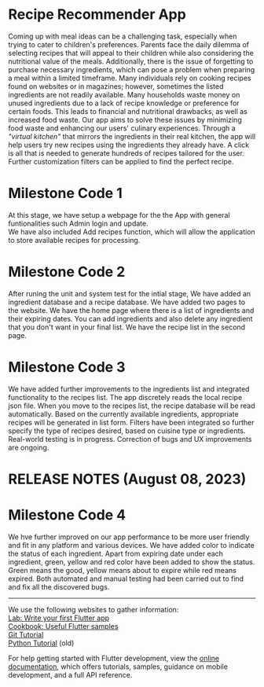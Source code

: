 # Recipe Recommender App
Coming up with meal ideas can be a challenging task, especially when trying to cater to children's preferences.
Parents face the daily dilemma of selecting recipes that will appeal to their children while also considering the nutritional value of the meals.
Additionally, there is the issue of forgetting to purchase necessary ingredients, which can pose a problem when preparing a meal within a limited timeframe.
Many individuals rely on cooking recipes found on websites or in magazines; however, sometimes the listed ingredients are not readily available.
Many households waste money on unused ingredients due to a lack of recipe knowledge or preference for certain foods.
This leads to financial and nutritional drawbacks, as well as increased food waste.
Our app aims to solve these issues by minimizing food waste and enhancing our users' culinary experiences.
Through a *"virtual kitchen"* that mirrors the ingredients in their real kitchen, the app will help users try new recipes using the ingredients they already have.
A click is all that is needed to generate hundreds of recipes tailored for the user.
Further customization filters can be applied to find the perfect recipe. 

# **Milestone Code 1** <br>
At this stage, we have setup a webpage for the the App with general funtionalities such Admin login and update.<br>
We have also included Add recipes function, which will allow the application to store available recipes for processing.<br> 

# **Milestone Code 2** <br>
After runing the unit and system test for the intial stage,
We have added an ingredient database and a recipe database.
We have added two pages to the website. We have the home page where there is a list of ingredients and their expiring dates.
You can add ingredients and also delete any ingredient that you don't want in your final list.
We have the recipe list in the second page. 

# **Milestone Code 3** <br>
We have added further improvements to the ingredients list and integrated functionality to the recipes list.
The app discretely reads the local recipe json file. When you move to the recipes list, the recipe database will be read automatically.
Based on the currently available ingredients, appropriate recipes will be generated in list form. 
Filters have been integrated so further specify the type of recipes desired, based on cuisine type or ingredients.
Real-world testing is in progress. Correction of bugs and UX improvements are ongoing.

# **RELEASE NOTES (August 08, 2023)** <br>

# **Milestone Code 4** <br>
We hve further improved on our app performance to be more user friendly and fit in any platform and various devices.
We have added color to indicate the status of each ingredient. Apart from expiring date under each ingredient, green, yellow and red color have been added to show the status. Green means the good, yellow means about to expire while red means expired.
Both automated and manual testing had been carried out to find and fix all the discovered bugs.
***************
We use the following websites to gather information:<br>
 [Lab: Write your first Flutter app](https://docs.flutter.dev/get-started/codelab)<br>
 [Cookbook: Useful Flutter samples](https://docs.flutter.dev/cookbook)<br>
[Git Tutorial](https://www.githubtutorial.com)<br>
[Python Tutorial](https://www.pythontutorial.com) (old) <br>


For help getting started with Flutter development, view the
[online documentation](https://docs.flutter.dev/), which offers tutorials,
samples, guidance on mobile development, and a full API reference.
